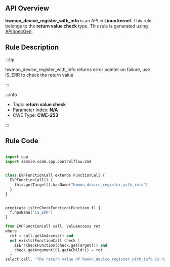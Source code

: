 ---
---


## API Overview
**hwmon_device_register_with_info** is an API in **Linux kernel**. This rule belongs to the **return value check** type. This rule is generated using [APISpecGen](../../tools/APISpecGen).
## Rule Description

:::tip

hwmon_device_register_with_info returns error pointer on failure, use IS_ERR to check the return value

:::

:::info

- Tags: **return value check**
- Parameter Index: **N/A**
- CWE Type: **CWE-253**

:::

## Rule Code
```python

import cpp
import semmle.code.cpp.controlflow.SSA


class EVPFunctionCall extends FunctionCall {
  EVPFunctionCall() {
    this.getTarget().hasName("hwmon_device_register_with_info")
  }
}


predicate isErrCheckFunction(Function f) {
  f.hasName("IS_ERR") 
}

from EVPFunctionCall call, ValueAccess ret
where
  ret = call.getAnAccess() and
  not exists(FunctionCall check |
    isErrCheckFunction(check.getTarget()) and
    check.getArgument(0).getAChild*() = ret
  )
select call, "The return value of hwmon_device_register_with_info is not checked with IS_ERR."
    
```